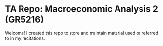 # TA Repo: Macroeconomic Analysis 2 (GR5216)

Welcome! I created this repo to store and maintain material used or referred to in my recitations.
